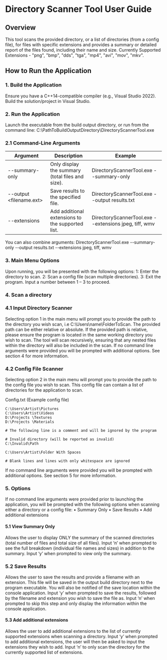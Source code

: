 # Directory Scanner Tool User Guide

## Overview

This tool scans the provided directory, or a list of directories (from a config file), for files with specific extensions and provides a summary or detailed report of the files found, including their name and size.
Currently Supported Extensions - "png", "bmp", "dds", "tga", "mp4", "avi", "mov", "mkv".

## How to Run the Application

### 1. Build the Application
Ensure you have a C++14-compatible compiler (e.g., Visual Studio 2022).
Build the solution/project in Visual Studio.

### 2. Run the Application
Launch the executable from the build output directory, or run from the command line:
C:\PathToBuildOutputDirectory\DirectoryScannerTool.exe

### 2.1 Command-Line Arguments

| Argument                   | Description                                         | Example                                               |
| -------------------------- | --------------------------------------------------- | ----------------------------------------------------- |
| --summary-only             | Only display the summary (total files and size).    | DirectoryScannerTool.exe --summary-only               |
| --output <filename.ext>    | Save results to the specified file.                 | DirectoryScannerTool.exe --output results.txt         |
|  --extensions              | Add additional extensions to the supported list.    | DirectoryScannerTool.exe --extensions jpeg, tiff, wmv |                          

You can also combine arguments:
DirectoryScannerTool.exe --summary-only --output results.txt --extensions jpeg, tiff, wmv

### 3. Main Menu Options
Upon running, you will be presented with the following options:
1: Enter the directory to scan.
2: Scan a config file (scan multiple directories).
3: Exit the program.
Input a number between 1 – 3 to proceed.

### 4. Scan a directory

### 4.1 Input Directory Scanner
Selecting option 1 in the main menu will prompt you to provide the path to the directory you wish scan, i.e C:\Users\name\FolderToScan. 
The provided path can be either relative or absolute. If the provided path is relative, please ensure the program is located in the same working directory you wish to scan.
The tool will scan recursively, ensuring that any nested files within the directory will also be included in the scan.
If no command line arguments were provided you will be prompted with additional options. See section 4 for more information.

### 4.2 Config File Scanner
Selecting option 2 in the main menu will prompt you to provide the path to the config file you wish to scan. This config file can contain a list of directories for the application to scan.

Config.txt (Example config file)
```
C:\Users\Artist\Pictures
C:\Users\Artist\Videos
D:\Projects \Textures
D:\Projects \Materials

# The following line is a comment and will be ignored by the program

# Invalid directory (will be reported as invalid)
C:\Invalid\Path

C:\Users\Artist\Folder With Spaces

# Blank lines and lines with only whitespace are ignored

```
If no command line arguments were provided you will be prompted with additional options. See section 5 for more information.

### 5. Options
If no command line arguments were provided prior to launching the application, you will be prompted with the following options when scanning either a directory or a config file:
•	Summary Only
•	Save Results
•	Add additional extensions

#### 5.1 View Summary Only
Allows the user to display ONLY the summary of the scanned directories (total number of files and total size of all files).
Input ‘n’ when prompted to see the full breakdown (individual file names and sizes) in addition to the summary. 
Input ‘y’ when prompted to view only the summary.

### 5.2 Save Results
Allows the user to save the results and provide a filename with an extension. 
This file will be saved in the output build directory next to the program executable. 
You will also be notified of the save location within the console application. 
Input ‘y’ when prompted to save the results, followed by the filename and extension you wish to save the file as. 
Input ‘n’ when prompted to skip this step and only display the information within the console application.

#### 5.3 Add additional extensions
Allows the user to add additional extensions to the list of currently supported extensions when scanning a directory.
Input ‘y’ when prompted to add additional extensions, the user will then be asked to input the extensions they wish to add.
Input ‘n’ to only scan the directory for the currently supported list of extensions.

